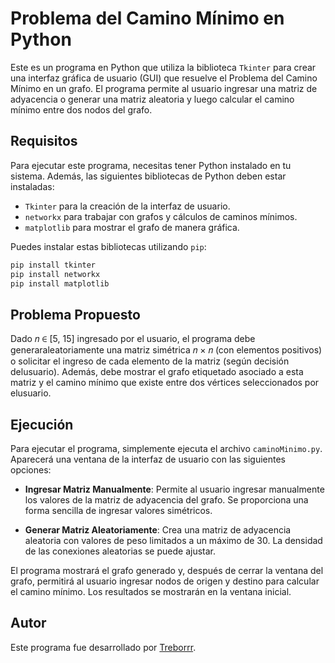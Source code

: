 # Problema del Camino Mínimo en Python

Este es un programa en Python que utiliza la biblioteca `Tkinter` para crear una interfaz gráfica de usuario (GUI) que resuelve el Problema del Camino Mínimo en un grafo. El programa permite al usuario ingresar una matriz de adyacencia o generar una matriz aleatoria y luego calcular el camino mínimo entre dos nodos del grafo.

## Requisitos

Para ejecutar este programa, necesitas tener Python instalado en tu sistema. Además, las siguientes bibliotecas de Python deben estar instaladas:

- `Tkinter` para la creación de la interfaz de usuario.
- `networkx` para trabajar con grafos y cálculos de caminos mínimos.
- `matplotlib` para mostrar el grafo de manera gráfica.

Puedes instalar estas bibliotecas utilizando `pip`:

```bash
pip install tkinter
pip install networkx
pip install matplotlib
```
## Problema Propuesto 

Dado 𝑛 ∈ [5, 15] ingresado por el usuario, el programa debe generaraleatoriamente una matriz simétrica 𝑛 × 𝑛 (con elementos positivos) o solicitar el ingreso de cada elemento de la matriz (según decisión delusuario). Además, debe mostrar el grafo etiquetado asociado a esta matriz y el camino mínimo que existe entre dos vértices seleccionados por elusuario.


## Ejecución

Para ejecutar el programa, simplemente ejecuta el archivo `caminoMinimo.py`. Aparecerá una ventana de la interfaz de usuario con las siguientes opciones:

- **Ingresar Matriz Manualmente**: Permite al usuario ingresar manualmente los valores de la matriz de adyacencia del grafo. Se proporciona una forma sencilla de ingresar valores simétricos.

- **Generar Matriz Aleatoriamente**: Crea una matriz de adyacencia aleatoria con valores de peso limitados a un máximo de 30. La densidad de las conexiones aleatorias se puede ajustar.

El programa mostrará el grafo generado y, después de cerrar la ventana del grafo, permitirá al usuario ingresar nodos de origen y destino para calcular el camino mínimo. Los resultados se mostrarán en la ventana inicial.

## Autor

Este programa fue desarrollado por [Treborrr](https://github.com/Treborrr).

